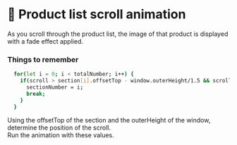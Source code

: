 # 👟 Product list scroll animation
As you scroll through the product list, the image of that product is displayed with a fade effect applied.

### Things to remember
```sh
  for(let i = 0; i < totalNumber; i++) {
    if(scroll > section[i].offsetTop - window.outerHeight/1.5 && scroll < section[i].offsetTop - this.window.outerHeight/1.5 + section[i].offsetHeight){
      sectionNumber = i;
      break;
    }
  }
```
Using the offsetTop of the section and the outerHeight of the window, determine the position of the scroll. <br />
Run the animation with these values.
